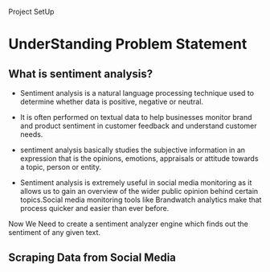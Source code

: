 Project SetUp



# UnderStanding Problem Statement


## What is sentiment analysis?

- Sentiment analysis is a natural language processing technique used to determine whether data is positive, negative or neutral.

- It is often performed on textual data to help businesses monitor brand and product sentiment in customer feedback and understand customer needs.

- sentiment analysis basically studies the subjective information in an expression that is the opinions, emotions, appraisals or attitude towards a topic, person or entity.

- Sentiment analysis is extremely useful in social media monitoring as it allows us to gain an overview of the wider public opinion behind certain topics.Social media monitoring tools like Brandwatch analytics make that process quicker and easier than ever before.

Now We Need to create a sentiment analyzer engine which finds out the sentiment of any given text.


## Scraping Data from Social Media 
